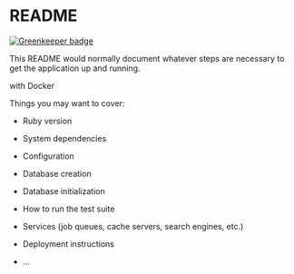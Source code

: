 # README

[![Greenkeeper badge](https://badges.greenkeeper.io/YutaGoto/rails_docker.svg)](https://greenkeeper.io/)

This README would normally document whatever steps are necessary to get the
application up and running.

with Docker

Things you may want to cover:

* Ruby version

* System dependencies

* Configuration

* Database creation

* Database initialization

* How to run the test suite

* Services (job queues, cache servers, search engines, etc.)

* Deployment instructions

* ...
